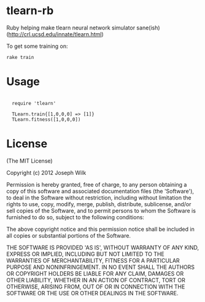tlearn-rb
=========

Ruby helping make tlearn neural network simulator sane(ish) (http://crl.ucsd.edu/innate/tlearn.html)

To get some training on:

<pre><code>rake train
</code></pre>

Usage
=========

<pre><code>
  require 'tlearn'
  
  TLearn.train{[1,0,0,0] => [1]}
  TLearn.fitness([1,0,0,0])
</code></pre>

License
=========

(The MIT License)

Copyright (c) 2012 Joseph Wilk

Permission is hereby granted, free of charge, to any person obtaining
a copy of this software and associated documentation files (the
'Software'), to deal in the Software without restriction, including
without limitation the rights to use, copy, modify, merge, publish,
distribute, sublicense, and/or sell copies of the Software, and to
permit persons to whom the Software is furnished to do so, subject to
the following conditions:

The above copyright notice and this permission notice shall be
included in all copies or substantial portions of the Software.

THE SOFTWARE IS PROVIDED 'AS IS', WITHOUT WARRANTY OF ANY KIND,
EXPRESS OR IMPLIED, INCLUDING BUT NOT LIMITED TO THE WARRANTIES OF
MERCHANTABILITY, FITNESS FOR A PARTICULAR PURPOSE AND NONINFRINGEMENT.
IN NO EVENT SHALL THE AUTHORS OR COPYRIGHT HOLDERS BE LIABLE FOR ANY
CLAIM, DAMAGES OR OTHER LIABILITY, WHETHER IN AN ACTION OF CONTRACT,
TORT OR OTHERWISE, ARISING FROM, OUT OF OR IN CONNECTION WITH THE
SOFTWARE OR THE USE OR OTHER DEALINGS IN THE SOFTWARE.